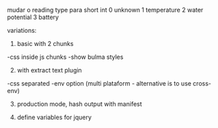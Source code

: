 mudar o reading type para short int 
0 unknown
1 temperature
2 water potential
3 battery








variations:

1) basic with 2 chunks

-css inside js chunks
-show bulma styles


2) with extract text plugin

-css separated
-env option (multi plataform - alternative is to use cross-env)


3) production mode, hash output with manifest


4) define variables for jquery

